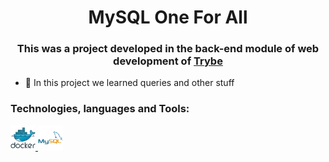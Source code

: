 <h1 align="center">MySQL One For All</h1>
<h3 align="center">This was a project developed in the back-end module of web development of <a href=https://www.betrybe.com>Trybe</a></h3>

- 🔭 In this project we learned queries and other stuff


<p align="left">
</p>

<h3 align="left">Technologies, languages and Tools:</h3>
<p align="left"> <a href="https://www.docker.com/" target="_blank" rel="noreferrer"> <img src="https://raw.githubusercontent.com/devicons/devicon/master/icons/docker/docker-original-wordmark.svg" alt="docker" width="40" height="40"/> </a> <a href="https://www.mysql.com/" target="_blank" rel="noreferrer"> <img src="https://raw.githubusercontent.com/devicons/devicon/master/icons/mysql/mysql-original-wordmark.svg" alt="mysql" width="40" height="40"/> </a> </p>
